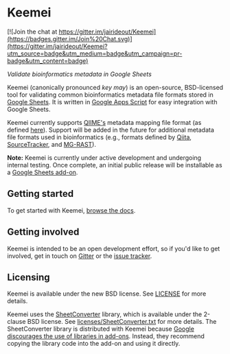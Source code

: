 # Keemei

[![Join the chat at https://gitter.im/jairideout/Keemei](https://badges.gitter.im/Join%20Chat.svg)](https://gitter.im/jairideout/Keemei?utm_source=badge&utm_medium=badge&utm_campaign=pr-badge&utm_content=badge)

*Validate bioinformatics metadata in Google Sheets*

Keemei (canonically pronounced *key may*) is an open-source, BSD-licensed tool for validating common bioinformatics metadata file formats stored in [Google Sheets](http://www.google.com/sheets/about/). It is written in [Google Apps Script](https://developers.google.com/apps-script/) for easy integration with Google Sheets.

Keemei currently supports [QIIME's](http://qiime.org/) metadata mapping file format (as defined [here](http://qiime.org/documentation/file_formats.html#metadata-mapping-files)). Support will be added in the future for additional metadata file formats used in bioinformatics (e.g., formats defined by [Qiita](https://github.com/biocore/qiita), [SourceTracker](http://sourceforge.net/projects/sourcetracker/), and [MG-RAST](https://metagenomics.anl.gov/)).

**Note:** Keemei is currently under active development and undergoing internal testing. Once complete, an initial public release will be installable as a [Google Sheets add-on](https://developers.google.com/apps-script/add-ons/).

## Getting started

To get started with Keemei, [browse the docs](https://github.com/jairideout/Keemei/wiki).

## Getting involved

Keemei is intended to be an open development effort, so if you'd like to get involved, get in touch on [Gitter](https://gitter.im/jairideout/Keemei) or the [issue tracker](https://github.com/jairideout/Keemei/issues).

## Licensing

Keemei is available under the new BSD license. See [LICENSE](LICENSE) for more details.

Keemei uses the [SheetConverter](https://sites.google.com/site/scriptsexamples/custom-methods/sheetconverter) library, which is available under the 2-clause BSD license. See [licenses/SheetConverter.txt](licenses/SheetConverter.txt) for more details. The SheetConverter library is distributed with Keemei because [Google discourages the use of libraries in add-ons](https://developers.google.com/apps-script/add-ons/publish). Instead, they recommend copying the library code into the add-on and using it directly.
